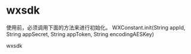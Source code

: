 wxsdk
=====

使用前，必须调用下面的方法来进行初始化。
WXConstant.init(String appId, String appSecret, String appToken, String encodingAESKey)

wxsdk
